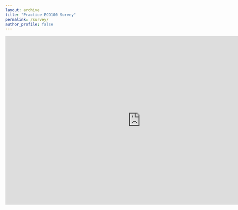 ```yaml
---
layout: archive
title: "Practice ECO100 Survey"
permalink: /survey/
author_profile: false
---
```


<iframe src="https://docs.google.com/forms/d/e/1FAIpQLSfOKLiO_BvyEwPnv8E2jsm0UWi-71zz-CfRjBkw1Dkb8lN0xg/viewform? usp=pp_url&entry.757081828=I+consent&entry.22990872&entry.422054798&entry.1342174310embedded=true" width="850" height="530" frameborder="0" marginheight="0" marginwidth="0">Loading...</iframe>
